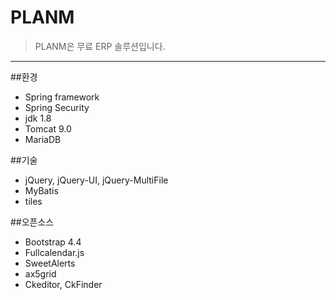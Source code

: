 # PLANM
> PLANM은 무료 ERP 솔루션입니다.

***

##환경
+ Spring framework
+ Spring Security
+ jdk 1.8
+ Tomcat 9.0
+ MariaDB

##기술
+ jQuery, jQuery-UI, jQuery-MultiFile
+ MyBatis
+ tiles

##오픈소스
+ Bootstrap 4.4
+ Fullcalendar.js
+ SweetAlerts
+ ax5grid
+ Ckeditor, CkFinder
